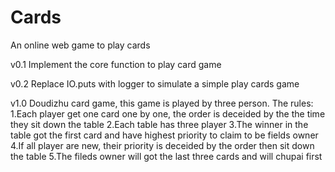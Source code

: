 # Cards
An online web game to play cards

v0.1
Implement the core function to play card game

v0.2
Replace IO.puts with logger to simulate a simple play cards game

v1.0
Doudizhu card game, this game is played by three person. 
The rules:
1.Each player get one card one by one, the order is deceided by the the time they sit down the table
2.Each table has three player
3.The winner in the table got the first card and have highest priority to claim to be fields owner
4.If all player are new, their priority is deceided by the order then sit down the table
5.The fileds owner will got the last three cards and will chupai first
